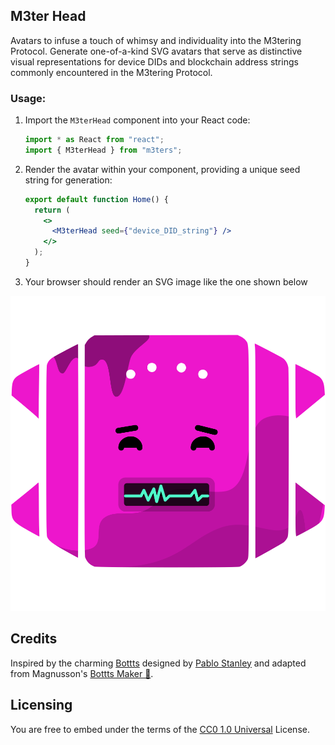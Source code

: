 ## M3ter Head

Avatars to infuse a touch of whimsy and individuality into the M3tering Protocol. Generate one-of-a-kind SVG avatars that serve as distinctive visual representations for device DIDs and blockchain address strings commonly encountered in the M3tering Protocol.

### Usage:

1. Import the `M3terHead` component into your React code:

   ```javascript
   import * as React from "react";
   import { M3terHead } from "m3ters";
   ```

2. Render the avatar within your component, providing a unique seed string for generation:

   ```jsx
   export default function Home() {
     return (
       <>
         <M3terHead seed={"device_DID_string"} />
       </>
     );
   }
   ```

3. Your browser should render an SVG image like the one shown below
<p align="center"><img src='./img/M3ter-head.svg'/></p>

## Credits

Inspired by the charming [Bottts](https://bottts.com/) designed by [Pablo Stanley](https://twitter.com/pablostanley) and adapted from Magnusson's [Bottts Maker 🤖](https://github.com/magnusson/bottts-maker).

## Licensing

You are free to embed under the terms of the [CC0 1.0 Universal](./LICENSE) License.
